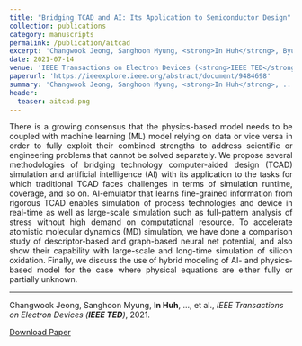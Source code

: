 ```yaml
---
title: "Bridging TCAD and AI: Its Application to Semiconductor Design"
collection: publications
category: manuscripts
permalink: /publication/aitcad
excerpt: 'Changwook Jeong, Sanghoon Myung, <strong>In Huh</strong>, Byungseon Choi, Jinwoo Kim, Hyunjae Jang, Hojoon Lee, Daeyoung Park, Kyuhun Lee, Wonik Jang, Jisu Ryu, Moon-Hyun Cha, Jae Myung Choe, Munbo Shim, Dae Sin Kim'
date: 2021-07-14
venue: 'IEEE Transactions on Electron Devices (<strong>IEEE TED</strong>)'
paperurl: 'https://ieeexplore.ieee.org/abstract/document/9484698'
summary: 'Changwook Jeong, Sanghoon Myung, <strong>In Huh</strong>, ..., et al., <i>IEEE Transactions on Electron Devices (<strong>IEEE TED</strong>)</i>, 2021.'
header:
  teaser: aitcad.png
---
```

<p align="justify">
There is a growing consensus that the physics-based model needs to be coupled with machine learning (ML) model relying on data or vice versa in order to fully exploit their combined strengths to address scientific or engineering problems that cannot be solved separately. We propose several methodologies of bridging technology computer-aided design (TCAD) simulation and artificial intelligence (AI) with its application to the tasks for which traditional TCAD faces challenges in terms of simulation runtime, coverage, and so on. AI-emulator that learns fine-grained information from rigorous TCAD enables simulation of process technologies and device in real-time as well as large-scale simulation such as full-pattern analysis of stress without high demand on computational resource. To accelerate atomistic molecular dynamics (MD) simulation, we have done a comparison study of descriptor-based and graph-based neural net potential, and also show their capability with large-scale and long-time simulation of silicon oxidation. Finally, we discuss the use of hybrid modeling of AI- and physics-based model for the case where physical equations are either fully or partially unknown.
</p>
<hr>

Changwook Jeong, Sanghoon Myung, <strong>In Huh</strong>, ..., et al., <i>IEEE Transactions on Electron Devices (<strong>IEEE TED</strong>)</i>, 2021.

[Download Paper](https://ieeexplore.ieee.org/abstract/document/9484698)